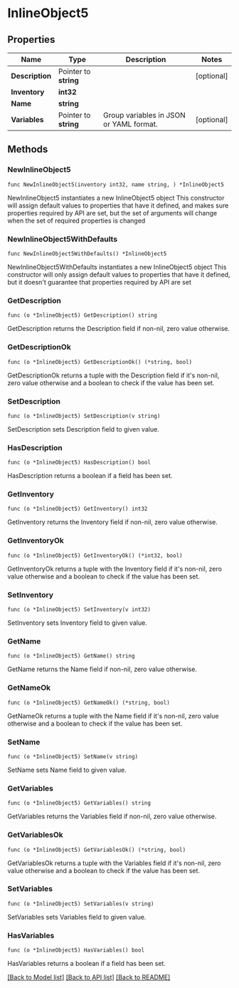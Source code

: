 # InlineObject5

## Properties

Name | Type | Description | Notes
------------ | ------------- | ------------- | -------------
**Description** | Pointer to **string** |  | [optional] 
**Inventory** | **int32** |  | 
**Name** | **string** |  | 
**Variables** | Pointer to **string** | Group variables in JSON or YAML format. | [optional] 

## Methods

### NewInlineObject5

`func NewInlineObject5(inventory int32, name string, ) *InlineObject5`

NewInlineObject5 instantiates a new InlineObject5 object
This constructor will assign default values to properties that have it defined,
and makes sure properties required by API are set, but the set of arguments
will change when the set of required properties is changed

### NewInlineObject5WithDefaults

`func NewInlineObject5WithDefaults() *InlineObject5`

NewInlineObject5WithDefaults instantiates a new InlineObject5 object
This constructor will only assign default values to properties that have it defined,
but it doesn't guarantee that properties required by API are set

### GetDescription

`func (o *InlineObject5) GetDescription() string`

GetDescription returns the Description field if non-nil, zero value otherwise.

### GetDescriptionOk

`func (o *InlineObject5) GetDescriptionOk() (*string, bool)`

GetDescriptionOk returns a tuple with the Description field if it's non-nil, zero value otherwise
and a boolean to check if the value has been set.

### SetDescription

`func (o *InlineObject5) SetDescription(v string)`

SetDescription sets Description field to given value.

### HasDescription

`func (o *InlineObject5) HasDescription() bool`

HasDescription returns a boolean if a field has been set.

### GetInventory

`func (o *InlineObject5) GetInventory() int32`

GetInventory returns the Inventory field if non-nil, zero value otherwise.

### GetInventoryOk

`func (o *InlineObject5) GetInventoryOk() (*int32, bool)`

GetInventoryOk returns a tuple with the Inventory field if it's non-nil, zero value otherwise
and a boolean to check if the value has been set.

### SetInventory

`func (o *InlineObject5) SetInventory(v int32)`

SetInventory sets Inventory field to given value.


### GetName

`func (o *InlineObject5) GetName() string`

GetName returns the Name field if non-nil, zero value otherwise.

### GetNameOk

`func (o *InlineObject5) GetNameOk() (*string, bool)`

GetNameOk returns a tuple with the Name field if it's non-nil, zero value otherwise
and a boolean to check if the value has been set.

### SetName

`func (o *InlineObject5) SetName(v string)`

SetName sets Name field to given value.


### GetVariables

`func (o *InlineObject5) GetVariables() string`

GetVariables returns the Variables field if non-nil, zero value otherwise.

### GetVariablesOk

`func (o *InlineObject5) GetVariablesOk() (*string, bool)`

GetVariablesOk returns a tuple with the Variables field if it's non-nil, zero value otherwise
and a boolean to check if the value has been set.

### SetVariables

`func (o *InlineObject5) SetVariables(v string)`

SetVariables sets Variables field to given value.

### HasVariables

`func (o *InlineObject5) HasVariables() bool`

HasVariables returns a boolean if a field has been set.


[[Back to Model list]](../README.md#documentation-for-models) [[Back to API list]](../README.md#documentation-for-api-endpoints) [[Back to README]](../README.md)


